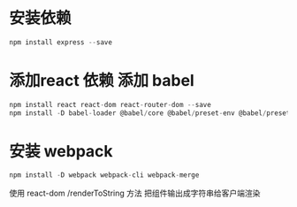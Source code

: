 
# 安装依赖

```js
npm install express --save
```

# 添加react 依赖 添加 babel

```js
npm install react react-dom react-router-dom --save
npm install -D babel-loader @babel/core @babel/preset-env @babel/preset-react
```

# 安装 webpack

```js
npm install -D webpack webpack-cli webpack-merge
```

使用 react-dom /renderToString 方法 把组件输出成字符串给客户端渲染
